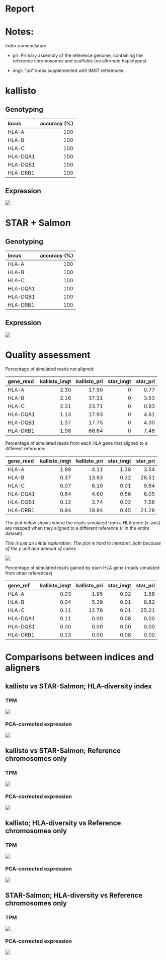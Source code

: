 Report
================

Notes:
======

Index nomenclature:

-   pri: Primary assembly of the reference genome, containing the reference chromosomes and scaffolds (no alternate haplotypes)

-   imgt: "pri" index supplemented with IMGT references

kallisto
========

Genotyping
----------

| locus    |  accuracy (%)|
|:---------|-------------:|
| HLA-A    |           100|
| HLA-B    |           100|
| HLA-C    |           100|
| HLA-DQA1 |           100|
| HLA-DQB1 |           100|
| HLA-DRB1 |           100|

Expression
----------

![](./plots/kallisto_prop_mapped.png)

STAR + Salmon
=============

Genotyping
----------

| locus    |  accuracy (%)|
|:---------|-------------:|
| HLA-A    |           100|
| HLA-B    |           100|
| HLA-C    |           100|
| HLA-DQA1 |           100|
| HLA-DQB1 |           100|
| HLA-DRB1 |           100|

Expression
----------

![](./plots/star_prop_mapped.png)

Quality assessment
==================

Percentage of simulated reads not aligned:

| gene\_read |  kallisto\_imgt|  kallisto\_pri|  star\_imgt|  star\_pri|
|:-----------|---------------:|--------------:|-----------:|----------:|
| HLA-A      |            2.30|          17.90|           0|       0.77|
| HLA-B      |            2.16|          37.31|           0|       3.53|
| HLA-C      |            2.31|          23.71|           0|       0.93|
| HLA-DQA1   |            1.13|          17.93|           0|       4.61|
| HLA-DQB1   |            1.37|          17.75|           0|       4.30|
| HLA-DRB1   |            1.98|          66.64|           0|       7.48|

Percentage of simulated reads from each HLA gene that aligned to a different reference:

| gene\_read |  kallisto\_imgt|  kallisto\_pri|  star\_imgt|  star\_pri|
|:-----------|---------------:|--------------:|-----------:|----------:|
| HLA-A      |            1.98|           4.11|        1.38|       3.54|
| HLA-B      |            0.37|          13.93|        0.32|      28.51|
| HLA-C      |            0.07|           6.10|        0.01|       9.64|
| HLA-DQA1   |            0.84|           4.60|        0.56|       6.05|
| HLA-DQB1   |            0.12|           3.74|        0.02|       7.58|
| HLA-DRB1   |            0.94|          19.94|        0.45|      21.28|

The plot below shows where the reads simulated from a HLA gene (x-axis) are mapped when they aligned to a different reference (`n` in the entire dataset).

*This is just an initial exploration. The plot is hard to interpret, both because of the y unit and amount of colors*

![](./plots/diff_refs_alignments.png)

Percentage of simulated reads gained by each HLA gene (reads simulated from other references)

| gene\_ref |  kallisto\_imgt|  kallisto\_pri|  star\_imgt|  star\_pri|
|:----------|---------------:|--------------:|-----------:|----------:|
| HLA-A     |            0.03|           1.95|        0.02|       1.56|
| HLA-B     |            0.04|           5.39|        0.01|       8.82|
| HLA-C     |            0.11|          12.78|        0.01|      25.21|
| HLA-DQA1  |            0.11|           0.00|        0.08|       0.00|
| HLA-DQB1  |            0.00|           0.00|        0.00|       0.00|
| HLA-DRB1  |            0.13|           0.00|        0.08|       0.00|

Comparisons between indices and aligners
========================================

kallisto vs STAR-Salmon; HLA-diversity index
--------------------------------------------

### TPM

![](./plots/kallisto_vs_star_TPM.png)

### PCA-corrected expression

![](./plots/kallisto_vs_star_10pc.png)

kallisto vs STAR-Salmon; Reference chromosomes only
---------------------------------------------------

### TPM

![](./plots/kallisto_vs_star_PRI_TPM.png)

### PCA-corrected expression

![](./plots/kallisto_vs_star_PRI_10pc.png)

kallisto; HLA-diversity vs Reference chromosomes only
-----------------------------------------------------

### TPM

![](./plots/kallisto_imgt_vs_PRI_TPM.png)

### PCA-corrected expression

![](./plots/kallisto_imgt_vs_PRI_10pc.png)

STAR-Salmon; HLA-diversity vs Reference chromosomes only
--------------------------------------------------------

### TPM

![](./plots/star_imgt_vs_PRI_TPM.png)

### PCA-corrected expression

![](./plots/star_imgt_vs_PRI_10pc.png)
